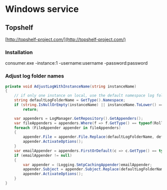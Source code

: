 # Windows service

## Topshelf

[http://topshelf-project.com/](http://topshelf-project.com/)

### Installation

consumer.exe -instance:1 -username:username -password:password

### Adjust log folder names

```csharp
private void AdjustLogWithInstanceName(string instanceName)
{
    // if only one instance on local, use the default namespace log folder
    string defaultLogFolderName = GetType().Namespace;
    if (string.IsNullOrEmpty(instanceName) || instanceName.ToLower() == defaultLogFolderName.ToLower())
        return;

    var appenders = LogManager.GetRepository().GetAppenders();
    var fileAppenders = appenders.Where(f => f.GetType() == typeof(RollingFileAppender));
    foreach (FileAppender appender in fileAppenders)
    {
        appender.File = appender.File.Replace(defaultLogFolderName, defaultLogFolderName + "_" + ServiceBootstrapper.InstanceName);
        appender.ActivateOptions();
    }
    var emailAppender = appenders.FirstOrDefault(c => c.GetType() == typeof(Logging.SmtpCachingAppender));
    if (emailAppender != null)
    {
        var appender = (Logging.SmtpCachingAppender)emailAppender;
        appender.Subject = appender.Subject.Replace(defaultLogFolderName, defaultLogFolderName + "_" + ServiceBootstrapper.InstanceName);
        appender.ActivateOptions();
    }
}

```